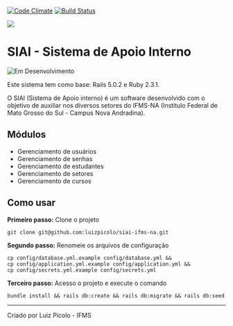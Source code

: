 [![Code Climate](https://codeclimate.com/github/ifms-na/siai-ifms-na.png)](https://codeclimate.com/github/luizpicolo/siai-ifms-na)
[![Build Status](https://travis-ci.org/ifms-na/siai-ifms-na.svg?branch=master)](https://travis-ci.org/luizpicolo/siai-ifms-na)

![](https://raw.githubusercontent.com/ifms-na/siai-ifms-na/master/app/assets/images/logo_ifms.png?token=ABT0W4aSOnogYpUeUhFZlcp1WgNYR34Gks5Yv3kuwA%3D%3D)


# SIAI - Sistema de Apoio Interno

![Em Desenvolvimento](http://messages.hellobits.com/success.svg?message=Em%20Desenvolvimento)

Este sistema tem como base: Rails 5.0.2 e Ruby 2.3.1.

O SIAI (Sistema de Apoio interno) é um software desenvolvido com o objetivo de auxiliar nos diversos setores do IFMS-NA (Institulo Federal de Mato Grosso do Sul - Campus Nova Andradina).

## Módulos

 - Gerenciamento de usuários
 - Gerenciamento de senhas
 - Gerenciamento de estudantes
 - Gerenciamento de setores
 - Gerenciamento de cursos

## Como usar

**Primeiro passo:** Clone o projeto

    git clone git@github.com:luizpicolo/siai-ifms-na.git

**Segundo passo:** Renomeie os arquivos de configuração

    cp config/database.yml.example config/database.yml &&
    cp config/application.yml.example config/application.yml &&
    cp config/secrets.yml.example config/secrets.yml

**Terceiro passo:** Acesso o projeto e execute o comando

    bundle install && rails db:create && rails db:migrate && rails db:seed
______
Criado por Luiz Picolo - IFMS
